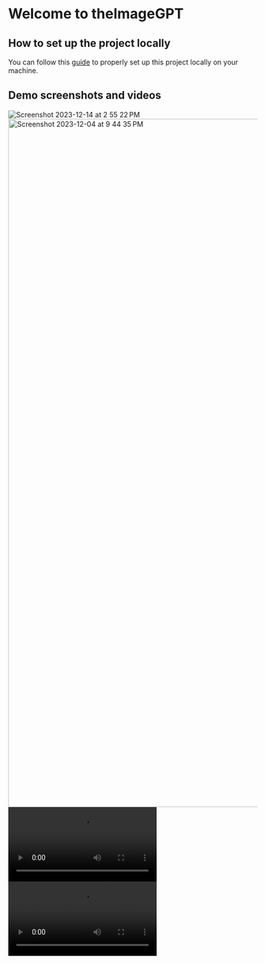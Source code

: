 # Welcome to theImageGPT

## How to set up the project locally

You can follow this [guide](https://aniketbindhani.com/blog/how-to-set-up-theimagegpt-project-locally) to properly set up this project locally on your machine.

## Demo screenshots and videos

![Screenshot 2023-12-14 at 2 55 22 PM](https://github.com/anik-bin/theImageGpt/assets/65410444/e9ee5140-3752-45c3-a56f-9d9ad02a3061)
<img width="1388" alt="Screenshot 2023-12-04 at 9 44 35 PM" src="https://github.com/anik-bin/theImageGpt/assets/65410444/ec174917-3eb6-4ea9-9402-3bb6f26423ef">
<video src="https://github.com/anik-bin/theImageGpt/assets/65410444/419b9dd3-a214-4f8a-b03d-2baf140445ff"></video>
<video src="https://github.com/anik-bin/theImageGpt/assets/65410444/ed44d98e-c77a-4b51-a058-f6f5ccfba846"></video>
